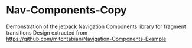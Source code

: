 # Nav-Components-Copy
Demonstration of the jetpack Navigation Components library for fragment transitions
Design extracted from https://github.com/mitchtabian/Navigation-Components-Example
